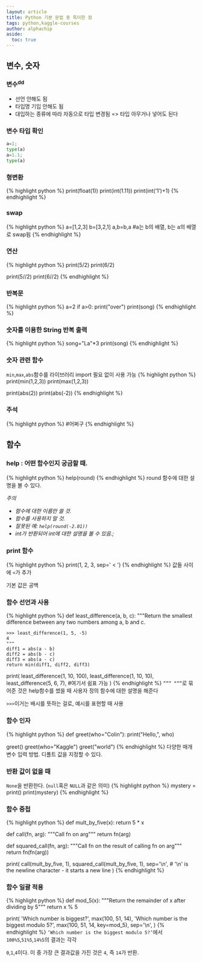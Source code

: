```yaml
---
layout: article
title: Python 기본 문법 중 특이한 점
tags: python,kaggle-courses
author: alphachip
aside:
  toc: true
---
```

## 변수, 숫자

### 변수<sup>dd</sup>
* 선언 안해도 됨
* 타입명 기입 안해도 됨
* 대입하는 종류에 따라 자동으로 타입 변경됨 => 타입 아무거나 넣어도 된다

### 변수 타입 확인
```python
a=1;
type(a)
a=1.1;
type(a)
```

### 형변환
{% highlight python %}
print(float(1))
print(int(1.11))
print(int(‘1’)+1)
{% endhighlight %}

### swap
{% highlight python %}
a=[1,2,3]
b=[3,2,1]
a,b=b,a
#a는 b의 배열, b는 a의 배열로 swap됨
{% endhighlight %}

### 연산
{% highlight python %}
print(5/2)
print(6/2)

print(5//2)
print(6//2)
{% endhighlight %}

### 반복문
{% highlight python %}
a=2
if a>0:
  print("over")
print(song)
{% endhighlight %}

### 숫자를 이용한 String 반복 출력
{% highlight python %}
song="La"*3
print(song)
{% endhighlight %}

### 숫자 관련 함수
`min`,`max`,`abs`함수를 라이브러리 import 필요 없이 사용 가능
{% highlight python %}
print(min(1,2,3))
print(max(1,2,3))

print(abs(2))
print(abs(-2))
{% endhighlight %}

### 주석
{% highlight python %}
#어쩌구
{% endhighlight %}


## 함수

### help : 어떤 함수인지 궁금할 때.
{% highlight python %}
help(round)
{% endhighlight %}
round 함수에 대한 설명을 볼 수 있다.

*주의*
* *함수에 대한 이름만 쓸 것.*
* *함수를 사용하지 말 것.*
* *잘못된 예: `help(round(-2.01))`*
* *int가 반환되어 int에 대한 설명을 볼 수 있음.;*

### print 함수
{% highlight python %}
print(1, 2, 3, sep=' < ')
{% endhighlight %}
값들 사이에 `<`가 추가

기본 값은 공백

### 함수 선언과 사용
{% highlight python %}
def least_difference(a, b, c):
    """Return the smallest difference between any two numbers
    among a, b and c.
    
    >>> least_difference(1, 5, -5)
    4
    """
    diff1 = abs(a - b)
    diff2 = abs(b - c)
    diff3 = abs(a - c)
    return min(diff1, diff2, diff3)

print(
    least_difference(1, 10, 100),
    least_difference(1, 10, 10),
    least_difference(5, 6, 7), #여기서 쉼표 가능
)
{% endhighlight %}
`””” “””`로 묶어준 것은 help함수를 썼을 때 사용자 정의 함수에 대한 설명을 해준다

`>>>`이거는 배시를 뜻하는 걸로, 예시를 표현할 때 사용

### 함수 인자
{% highlight python %}
def greet(who="Colin"):
    print("Hello,", who)
    
greet()
greet(who="Kaggle")
greet("world")
{% endhighlight %}
다양한 매개변수 입력 방법. 디폴트 값을 지정할 수 있다.

### 반환 값이 없을 때
`None`을 반환한다. (`null`혹은 `NULL`과 같은 의미)
{% highlight python %}
mystery = print()
print(mystery)
{% endhighlight %}

### 함수 중첩
{% highlight python %}
def mult_by_five(x):
    return 5 * x

def call(fn, arg):
    """Call fn on arg"""
    return fn(arg)

def squared_call(fn, arg):
    """Call fn on the result of calling fn on arg"""
    return fn(fn(arg))

print(
    call(mult_by_five, 1),
    squared_call(mult_by_five, 1), 
    sep='\n', # '\n' is the newline character - it starts a new line
)
{% endhighlight %}

### 함수 일괄 적용
{% highlight python %}
def mod_5(x):
    """Return the remainder of x after dividing by 5"""
    return x % 5

print(
    'Which number is biggest?',
    max(100, 51, 14),
    'Which number is the biggest modulo 5?',
    max(100, 51, 14, key=mod_5),
    sep='\n',
)
{% endhighlight %}
`’Which number is the biggest modulo 5?’`에서
`100%5`,`51%5`,`14%5`의 결과는 각각

`0`,`1`,`4`이다. 이 중 가장 큰 결과값을 가진 것은 `4`, 즉 `14`가 반환.


##
